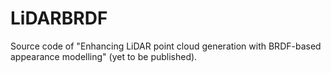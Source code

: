 # LiDARBRDF
Source code of "Enhancing LiDAR point cloud generation with BRDF-based appearance modelling" (yet to be published).
